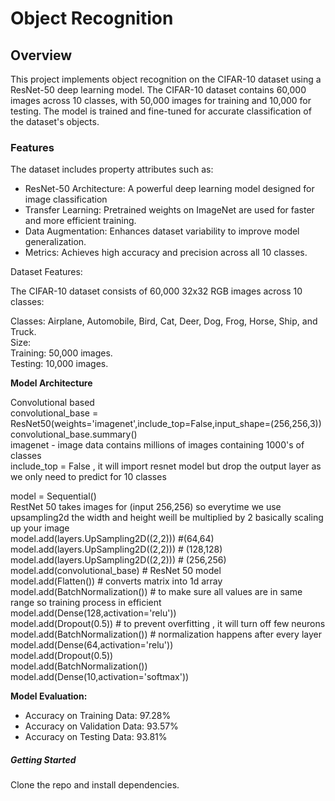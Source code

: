# **Object Recognition**  

## **Overview**  
This project implements object recognition on the CIFAR-10 dataset using a ResNet-50 deep learning model. The CIFAR-10 dataset contains 60,000 images across 10 classes, with 50,000 images for training and 10,000 for testing. The model is trained and fine-tuned for accurate classification of the dataset's objects.

### **Features**  
The dataset includes property attributes such as:  

- ResNet-50 Architecture: A powerful deep learning model designed for image classification
- Transfer Learning: Pretrained weights on ImageNet are used for faster and more efficient training.
- Data Augmentation: Enhances dataset variability to improve model generalization.
- Metrics: Achieves high accuracy and precision across all 10 classes.

Dataset Features:

The CIFAR-10 dataset consists of 60,000 32x32 RGB images across 10 classes:  

Classes: Airplane, Automobile, Bird, Cat, Deer, Dog, Frog, Horse, Ship, and Truck.  
Size:  
Training: 50,000 images.  
Testing: 10,000 images.  

**Model Architecture**  

Convolutional based  
convolutional_base = ResNet50(weights='imagenet',include_top=False,input_shape=(256,256,3))  
convolutional_base.summary()  
imagenet - image data contains millions of images containing 1000's of classes  
include_top = False , it will import resnet model but drop the output layer as we only need to predict for 10 classes  

model = Sequential()  
RestNet 50 takes images for (input 256,256) so everytime we use upsampling2d the width and height weill be multiplied by 2 basically scaling up your image  
model.add(layers.UpSampling2D((2,2))) #(64,64)  
model.add(layers.UpSampling2D((2,2))) # (128,128)  
model.add(layers.UpSampling2D((2,2))) # (256,256)  
model.add(convolutional_base) # ResNet 50 model  
model.add(Flatten()) # converts matrix into 1d array  
model.add(BatchNormalization()) # to make sure all values are in same range so training process in efficient  
model.add(Dense(128,activation='relu'))  
model.add(Dropout(0.5)) # to prevent overfitting , it will turn off few neurons  
model.add(BatchNormalization()) # normalization happens after every layer  
model.add(Dense(64,activation='relu'))  
model.add(Dropout(0.5))  
model.add(BatchNormalization())  
model.add(Dense(10,activation='softmax'))  

**Model Evaluation:**  
- Accuracy on Training Data: 97.28%  
- Accuracy on Validation Data: 93.57%  
- Accuracy on Testing Data: 93.81%

##### **Getting Started** 
Clone the repo and install dependencies.
